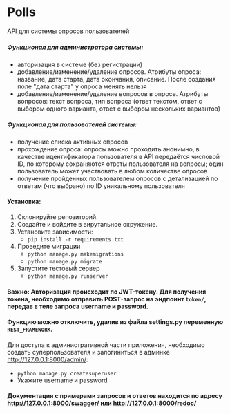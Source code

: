 # Polls
API для системы опросов пользователей

##### Функционал для администратора системы:
- авторизация в системе (без регистрации)
- добавление/изменение/удаление опросов. Атрибуты опроса: название, дата старта, дата окончания, описание. После создания поле "дата старта" у опроса менять нельзя
- добавление/изменение/удаление вопросов в опросе. Атрибуты вопросов: текст вопроса, тип вопроса (ответ текстом, ответ с выбором одного варианта, ответ с выбором нескольких вариантов)

##### Функционал для пользователей системы:
- получение списка активных опросов
- прохождение опроса: опросы можно проходить анонимно, в качестве идентификатора пользователя в API передаётся числовой ID, по которому сохраняются ответы пользователя на вопросы; один пользователь может участвовать в любом количестве опросов
- получение пройденных пользователем опросов с детализацией по ответам (что выбрано) по ID уникальному пользователя

#### Установка:
1. Склонируйте репозиторий.
2. Создайте и войдите в вирутальное окружение.
3. Установите зависимости:
    - `pip install -r requirements.txt`
4. Проведите миграции
    - `python manage.py makemigrations`
    - `python manage.py migrate`
5. Запустите тестовый сервер
    - `python manage.py runserver`

#### Важно: Авторизация происходит по JWT-токену. Для получения токена, необходимо отправить POST-запрос на эндпоинт `token/`, передав в теле запроса username и password.
#### Функцию можно отключить, удалив из файла settings.py переменную `REST_FRAMEWORK`.

Для доступа к административной части приложения, необходимо создать суперпользователя и залогиниться в админке http://127.0.0.1:8000/admin/:
- `python manage.py createsuperuser `
- Укажите username и password

#### Документация с примерами запросов и ответов находится по адресу http://127.0.0.1:8000/swagger/ или http://127.0.0.1:8000/redoc/
